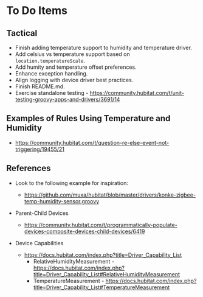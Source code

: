 # To Do Items

## Tactical

* Finish adding temperature support to humidity and temperature driver.
* Add celsius vs temperature support based on `location.temperatureScale`.
* Add humity and temperature offset preferences.
* Enhance exception handling.
* Align logging with device driver best practices.
* Finish README.md.
* Exercise standalone testing - https://community.hubitat.com/t/unit-testing-groovy-apps-and-drivers/3691/14

## Examples of Rules Using Temperature and Humidity

* https://community.hubitat.com/t/question-re-else-event-not-triggering/19455/21

## References

* Look to the following example for inspiration:
  * https://github.com/muxa/hubitat/blob/master/drivers/konke-zigbee-temp-humidity-sensor.groovy

* Parent-Child Devices
  * https://community.hubitat.com/t/programmatically-populate-devices-composite-devices-child-devices/6419

* Device Capabilities
  * https://docs.hubitat.com/index.php?title=Driver_Capability_List
    * RelativeHumidityMeasurement - https://docs.hubitat.com/index.php?title=Driver_Capability_List#RelativeHumidityMeasurement
    * TemperatureMeasurement - https://docs.hubitat.com/index.php?title=Driver_Capability_List#TemperatureMeasurement
